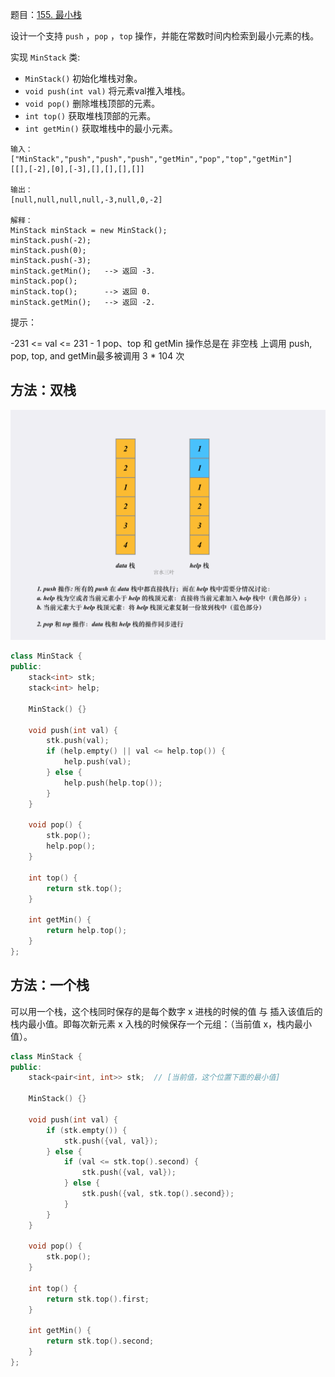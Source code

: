 题目：[155. 最小栈](https://leetcode.cn/problems/min-stack/)

设计一个支持 `push` ，`pop` ，`top` 操作，并能在常数时间内检索到最小元素的栈。

实现 `MinStack` 类:

- `MinStack()` 初始化堆栈对象。
- `void push(int val)` 将元素val推入堆栈。
- `void pop()` 删除堆栈顶部的元素。
- `int top()` 获取堆栈顶部的元素。
- `int getMin()` 获取堆栈中的最小元素。

```
输入：
["MinStack","push","push","push","getMin","pop","top","getMin"]
[[],[-2],[0],[-3],[],[],[],[]]

输出：
[null,null,null,null,-3,null,0,-2]

解释：
MinStack minStack = new MinStack();
minStack.push(-2);
minStack.push(0);
minStack.push(-3);
minStack.getMin();   --> 返回 -3.
minStack.pop();
minStack.top();      --> 返回 0.
minStack.getMin();   --> 返回 -2.
```

提示：

-231 <= val <= 231 - 1
pop、top 和 getMin 操作总是在 非空栈 上调用
push, pop, top, and getMin最多被调用 3 * 104 次

## 方法：双栈

![](../doc/155.png)

```c++
class MinStack {
public:
    stack<int> stk;
    stack<int> help;

    MinStack() {}

    void push(int val) {
        stk.push(val);
        if (help.empty() || val <= help.top()) {
            help.push(val);
        } else {
            help.push(help.top());
        }
    }

    void pop() {
        stk.pop();
        help.pop();
    }

    int top() {
        return stk.top();
    }

    int getMin() {
        return help.top();
    }
};
```

## 方法：一个栈

可以用一个栈，这个栈同时保存的是每个数字 x 进栈的时候的值 与 插入该值后的栈内最小值。即每次新元素 x 入栈的时候保存一个元组：（当前值 x，栈内最小值）。

```c++
class MinStack {
public:
    stack<pair<int, int>> stk;  // [当前值，这个位置下面的最小值]

    MinStack() {}

    void push(int val) {
        if (stk.empty()) {
            stk.push({val, val});
        } else {
            if (val <= stk.top().second) {
                stk.push({val, val});
            } else {
                stk.push({val, stk.top().second});
            }
        }
    }

    void pop() {
        stk.pop();
    }

    int top() {
        return stk.top().first;
    }

    int getMin() {
        return stk.top().second;
    }
};
```